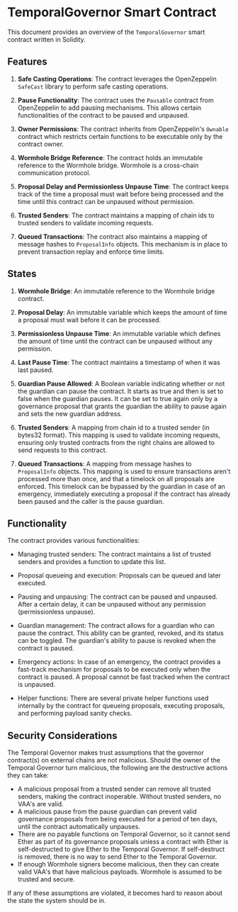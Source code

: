 # TemporalGovernor Smart Contract

This document provides an overview of the `TemporalGovernor` smart contract written in Solidity.

## Features

1. **Safe Casting Operations**: The contract leverages the OpenZeppelin `SafeCast` library to perform safe casting
   operations.

2. **Pause Functionality**: The contract uses the `Pausable` contract from OpenZeppelin to add pausing mechanisms. This
   allows certain functionalities of the contract to be paused and unpaused.

3. **Owner Permissions**: The contract inherits from OpenZeppelin's `Ownable` contract which restricts certain functions
   to be executable only by the contract owner.

4. **Wormhole Bridge Reference**: The contract holds an immutable reference to the Wormhole bridge. Wormhole is a
   cross-chain communication protocol.

5. **Proposal Delay and Permissionless Unpause Time**: The contract keeps track of the time a proposal must wait before
   being processed and the time until this contract can be unpaused without permission.

6. **Trusted Senders**: The contract maintains a mapping of chain ids to trusted senders to validate incoming requests.

7. **Queued Transactions**: The contract also maintains a mapping of message hashes to `ProposalInfo` objects. This
   mechanism is in place to prevent transaction replay and enforce time limits.

## States

1. **Wormhole Bridge**: An immutable reference to the Wormhole bridge contract.

2. **Proposal Delay**: An immutable variable which keeps the amount of time a proposal must wait before it can be
   processed.

3. **Permissionless Unpause Time**: An immutable variable which defines the amount of time until the contract can be
   unpaused without any permission.

4. **Last Pause Time**: The contract maintains a timestamp of when it was last paused.

5. **Guardian Pause Allowed**: A Boolean variable indicating whether or not the guardian can pause the contract. It
   starts as true and then is set to false when the guardian pauses. It can be set to true again only by a governance
   proposal that grants the guardian the ability to pause again and sets the new guardian address.

6. **Trusted Senders**: A mapping from chain id to a trusted sender (in bytes32 format). This mapping is used to
   validate incoming requests, ensuring only trusted contracts from the right chains are allowed to send requests to
   this contract.

7. **Queued Transactions**: A mapping from message hashes to `ProposalInfo` objects. This mapping is used to ensure
   transactions aren't processed more than once, and that a timelock on all proposals are enforced. This timelock can be
   bypassed by the guardian in case of an emergency, immediately executing a proposal if the contract has already been
   paused and the caller is the pause guardian.

## Functionality

The contract provides various functionalities:

-   Managing trusted senders: The contract maintains a list of trusted senders and provides a function to update this
    list.

-   Proposal queueing and execution: Proposals can be queued and later executed.

-   Pausing and unpausing: The contract can be paused and unpaused. After a certain delay, it can be unpaused without
    any permission (permissionless unpause).

-   Guardian management: The contract allows for a guardian who can pause the contract. This ability can be granted,
    revoked, and its status can be toggled. The guardian's ability to pause is revoked when the contract is paused.

-   Emergency actions: In case of an emergency, the contract provides a fast-track mechanism for proposals to be
    executed only when the contract is paused. A proposal cannot be fast tracked when the contract is unpaused.

-   Helper functions: There are several private helper functions used internally by the contract for queueing proposals,
    executing proposals, and performing payload sanity checks.

## Security Considerations

The Temporal Governor makes trust assumptions that the governor contract(s) on external chains are not malicious. Should
the owner of the Temporal Governor turn malicious, the following are the destructive actions they can take:

-   A malicious proposal from a trusted sender can remove all trusted senders, making the contract inoperable. Without
    trusted senders, no VAA's are valid.
-   A malicious pause from the pause guardian can prevent valid governance proposals from being executed for a period of
    ten days, until the contract automatically unpauses.
-   There are no payable functions on Temporal Governor, so it cannot send Ether as part of its governance proposals
    unless a contract with Ether is self-destructed to give Ether to the Temporal Governor. If self-destruct is removed,
    there is no way to send Ether to the Temporal Governor.
-   If enough Wormhole signers become malicious, then they can create valid VAA's that have malicious payloads. Wormhole
    is assumed to be trusted and secure.

If any of these assumptions are violated, it becomes hard to reason about the state the system should be in.
